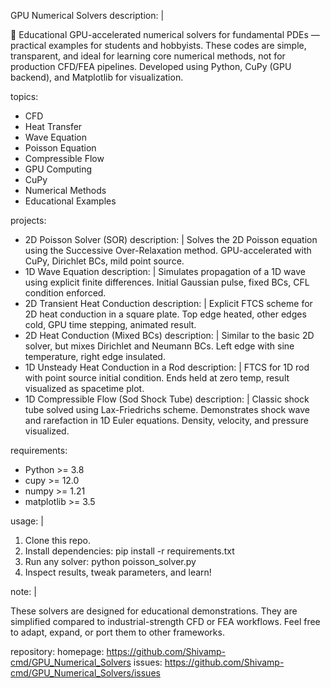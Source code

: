  GPU Numerical Solvers
description: |


  📌 Educational GPU-accelerated numerical solvers for fundamental PDEs — practical examples for students and hobbyists.
  These codes are simple, transparent, and ideal for learning core numerical methods, not for production CFD/FEA pipelines.
  Developed using Python, CuPy (GPU backend), and Matplotlib for visualization.

topics:
  - CFD
  - Heat Transfer
  - Wave Equation
  - Poisson Equation
  - Compressible Flow
  - GPU Computing
  - CuPy
  - Numerical Methods
  - Educational Examples

projects:
  -  2D Poisson Solver (SOR)
    description: |
      Solves the 2D Poisson equation using the Successive Over-Relaxation method.
      GPU-accelerated with CuPy, Dirichlet BCs, mild point source.
  -  1D Wave Equation
    description: |
      Simulates propagation of a 1D wave using explicit finite differences.
      Initial Gaussian pulse, fixed BCs, CFL condition enforced.
  -  2D Transient Heat Conduction
    description: |
      Explicit FTCS scheme for 2D heat conduction in a square plate.
      Top edge heated, other edges cold, GPU time stepping, animated result.
  - 2D Heat Conduction (Mixed BCs)
    description: |
      Similar to the basic 2D solver, but mixes Dirichlet and Neumann BCs.
      Left edge with sine temperature, right edge insulated.
  - 1D Unsteady Heat Conduction in a Rod
    description: |
      FTCS for 1D rod with point source initial condition.
      Ends held at zero temp, result visualized as spacetime plot.
  - 1D Compressible Flow (Sod Shock Tube)
    description: |
      Classic shock tube solved using Lax-Friedrichs scheme.
      Demonstrates shock wave and rarefaction in 1D Euler equations.
      Density, velocity, and pressure visualized.

requirements:
  - Python >= 3.8
  - cupy >= 12.0
  - numpy >= 1.21
  - matplotlib >= 3.5

usage: |


  1. Clone this repo.
  2. Install dependencies: pip install -r requirements.txt
  3. Run any solver: python poisson_solver.py
  4. Inspect results, tweak parameters, and learn!

note: |

  These solvers are designed for educational demonstrations.
  They are simplified compared to industrial-strength CFD or FEA workflows.
  Feel free to adapt, expand, or port them to other frameworks.

repository:
  homepage: https://github.com/Shivamp-cmd/GPU_Numerical_Solvers
  issues: https://github.com/Shivamp-cmd/GPU_Numerical_Solvers/issues
